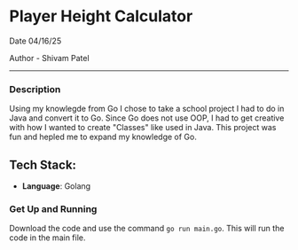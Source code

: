# Player Height Calculator

Date 04/16/25

Author - Shivam Patel

---

### Description

Using my knowlegde from Go I chose to take a school project I had to do in Java and convert it to Go. Since Go does not use OOP, I had to get creative with how I wanted to create "Classes" like used in Java. This project was fun and hepled me to expand my knowledge of Go. 

## Tech Stack:
- **Language**: Golang

### Get Up and Running
Download the code and use the command `go run main.go`. This will run the code in the main file.